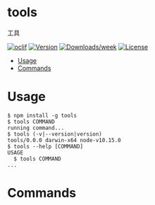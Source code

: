 tools
=====

工具

[![oclif](https://img.shields.io/badge/cli-oclif-brightgreen.svg)](https://oclif.io)
[![Version](https://img.shields.io/npm/v/tools.svg)](https://npmjs.org/package/tools)
[![Downloads/week](https://img.shields.io/npm/dw/tools.svg)](https://npmjs.org/package/tools)
[![License](https://img.shields.io/npm/l/tools.svg)](https://github.com/zxy7/tools/blob/master/package.json)

<!-- toc -->
* [Usage](#usage)
* [Commands](#commands)
<!-- tocstop -->
# Usage
<!-- usage -->
```sh-session
$ npm install -g tools
$ tools COMMAND
running command...
$ tools (-v|--version|version)
tools/0.0.0 darwin-x64 node-v10.15.0
$ tools --help [COMMAND]
USAGE
  $ tools COMMAND
...
```
<!-- usagestop -->
# Commands
<!-- commands -->

<!-- commandsstop -->
